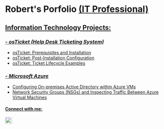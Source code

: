 <h1>Robert's Porfolio <a href="https://linkedin.com/in/robertbrantley22">(IT Professional)</h1>

  <h2><u>Information Technology Projects:</u></h2>

  <h3><em>- osTicket (Help Desk Ticketing System)</em></h3>
    <ul>
      <li><a href="https://github.com/HesthaNeo/osticket-prereqs">osTicket: Prerequisites and Installation</li>
      <li><a href="https://github.com/HesthaNeo/post-install-config">osTicket: Post-Installation Configuration</li>
      <li><a href="https://github.com/HesthaNeo/ticket-lifecycle">osTicket: Ticket Lifecycle Examples</li>
    </ul>
  <h3><em>- Microsoft Azure</em></h3>
      <ul>
        <li><a href="https://github.com/HesthaNeo/configure-ad">Configuring On-premises Active Directory within Azure VMs</li>
        <li><a href="https://github.com/HesthaNeo/azure-network-protocols">Network Security Groups (NSGs) and Inspecting Traffic Between Azure Virtual Machines</li>
      </ul>
    


<h4>Connect with me:</h4>

[<img align="left" alt="Robert | LinkedIn" width="22px" src="https://cdn.jsdelivr.net/npm/simple-icons@v3/icons/linkedin.svg" />][linkedin]

[linkedin]: https://linkedin.com/in/robertbrantley22
